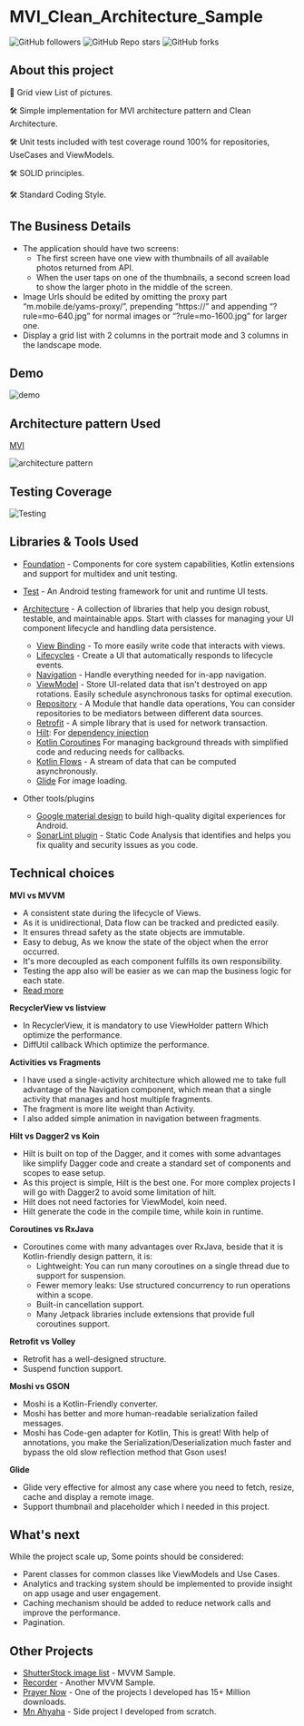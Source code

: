 # MVI_Clean_Architecture_Sample

![GitHub followers][60]     ![GitHub Repo stars][61]     ![GitHub forks][62]

About this project
--------------
🚀 Grid view List of pictures. 

🛠 Simple implementation for MVI architecture pattern and Clean Architecture.

🛠 Unit tests included with test coverage round 100% for repositories, UseCases and ViewModels.

🛠 SOLID principles.

🛠 Standard Coding Style.


The Business Details
--------------
- The application should have two screens:
  * The first screen have one view with thumbnails of all available photos returned from API.
  * When the user taps on one of the thumbnails, a second screen load to show the larger photo in the middle of the screen.
- Image Urls should be edited by omitting the proxy part “m.mobile.de/yams-proxy/”, prepending “https://” 
  and appending “?rule=mo-640.jpg” for normal images or “?rule=mo-1600.jpg” for larger one.
- Display a grid list with 2 columns in the portrait mode and 3 columns in the landscape mode.


Demo
--------------

![demo][0]


Architecture pattern Used
--------------

[MVI][1]

![architecture pattern][2]


Testing Coverage
--------------

![Testing][3]


Libraries & Tools Used
--------------

* [Foundation][4] - Components for core system capabilities, Kotlin extensions and support for
  multidex and unit testing.
* [Test][5] - An Android testing framework for unit and runtime UI tests.
* [Architecture][10] - A collection of libraries that help you design robust, testable, and
  maintainable apps. Start with classes for managing your UI component lifecycle and handling data
  persistence.
    * [View Binding][11] - To more easily write code that interacts with views. 
    * [Lifecycles][12] - Create a UI that automatically responds to lifecycle events.
    * [Navigation][13] - Handle everything needed for in-app navigation.
    * [ViewModel][14] - Store UI-related data that isn't destroyed on app rotations. Easily schedule
      asynchronous tasks for optimal execution.
    * [Repository][15] - A Module that handle data operations, You can consider repositories to be mediators between different data sources.
    * [Retrofit][16] - A simple library that is used for network transaction.
    * [Hilt][17]: For [dependency injection][18]
    * [Kotlin Coroutines][19] For managing background threads with simplified code and reducing needs for callbacks.
    * [Kotlin Flows][20] - A stream of data that can be computed asynchronously.
    * [Glide][21] For image loading.

* Other tools/plugins   
    * [Google material design][30] to build high-quality digital experiences for Android.
    * [SonarLint plugin][31] - Static Code Analysis that identifies and helps you fix quality and security issues as you code.

Technical choices
--------------

**MVI vs MVVM**

- A consistent state during the lifecycle of Views. 
- As it is unidirectional, Data flow can be tracked and predicted easily. 
- It ensures thread safety as the state objects are immutable.
- Easy to debug, As we know the state of the object when the error occurred.
- It's more decoupled as each component fulfills its own responsibility.
- Testing the app also will be easier as we can map the business logic for each state.
- [Read more][40]

**RecyclerView vs listview**

- In RecyclerView, it is mandatory to use ViewHolder pattern Which optimize the performance.
- DiffUtil callback Which optimize the performance.

**Activities vs Fragments**

- I have used a single-activity architecture which allowed me to take full advantage of the Navigation component, which mean that a single activity that manages and host multiple fragments.
- The fragment is more lite weight than Activity.
- I also added simple animation in navigation between fragments.

**Hilt vs Dagger2 vs Koin**

- Hilt is built on top of the Dagger, and it comes with some advantages like simplify Dagger code and create a standard set of components and scopes to ease setup.
- As this project is simple, Hilt is the best one. For more complex projects I will go with Dagger2 to avoid some limitation of hilt.
- Hilt does not need factories for ViewModel, koin need.
- Hilt generate the code in the compile time, while koin in runtime.

**Coroutines vs RxJava**

- Coroutines come with many advantages over RxJava, beside that it is Kotlin-friendly design pattern, it is: 
	* Lightweight: You can run many coroutines on a single thread due to support for suspension.
    * Fewer memory leaks: Use structured concurrency to run operations within a scope.
    * Built-in cancellation support.
    * Many Jetpack libraries include extensions that provide full coroutines support.

**Retrofit vs Volley**

- Retrofit has a well-designed structure.
- Suspend function support.

**Moshi vs GSON**

- Moshi is a Kotlin-Friendly converter. 
- Moshi has better and more human-readable serialization failed messages.
- Moshi has Code-gen adapter for Kotlin, This is great! With help of annotations, you make the Serialization/Deserialization much faster and bypass the old slow reflection method that Gson uses!


**Glide**

- Glide very effective for almost any case where you need to fetch, resize, cache and display a remote image.
- Support thumbnail and placeholder which I needed in this project.


What's next
--------------
While the project scale up, Some points should be considered: 
- Parent classes for common classes like ViewModels and Use Cases.
- Analytics and tracking system should be implemented to provide insight on app usage and user engagement.
- Caching mechanism should be added to reduce network calls and improve the performance.
- Pagination.


Other Projects
--------------

* [ShutterStock image list][50] - MVVM Sample.
* [Recorder][51] - Another MVVM Sample.
* [Prayer Now][52] - One of the projects I developed has 15+ Million downloads.
* [Mn Ahyaha][53] - Side project I developed from scratch.


[0]: https://github.com/islamarr/MVI_Clean_Architecture/blob/master/app/src/main/res/drawable/demo.gif
[1]: https://cycle.js.org/model-view-intent.html
[2]: https://github.com/islamarr/MVI_Clean_Architecture/blob/master/app/src/main/res/drawable/mvi_diagram.png
[3]: https://github.com/islamarr/MVI_Clean_Architecture/blob/master/app/src/main/res/drawable/unit_test_coverage.png
[4]: https://developer.android.com/jetpack/components
[5]: https://developer.android.com/training/testing/

[10]: https://developer.android.com/jetpack/arch/
[11]: https://developer.android.com/topic/libraries/view-binding
[12]: https://developer.android.com/topic/libraries/architecture/lifecycle
[13]: https://developer.android.com/topic/libraries/architecture/navigation/
[14]: https://developer.android.com/topic/libraries/architecture/viewmodel
[15]: https://developer.android.com/topic/architecture/data-layer#create_the_repository
[16]: https://square.github.io/retrofit
[17]: https://developer.android.com/training/dependency-injection/hilt-android
[18]: https://developer.android.com/training/dependency-injection
[19]: https://developer.android.com/kotlin/coroutines
[20]: https://developer.android.com/kotlin/flow
[21]: https://bumptech.github.io/glide/

[30]: https://m3.material.io/
[31]: https://www.sonarlint.org/

[40]: http://hannesdorfmann.com/android/mosby3-mvi-1/

[50]: https://github.com/islamarr/shutterstock_image_list
[51]: https://github.com/islamarr/recorder
[52]: https://play.google.com/store/apps/details?id=com.AppRocks.now.prayer
[53]: https://play.google.com/store/apps/details?id=com.Ihsan.Ahyaha

[60]: https://img.shields.io/github/followers/islamarr?style=social
[61]: https://img.shields.io/github/stars/islamarr/MVI_Clean_Architecture?style=social
[62]: https://img.shields.io/github/forks/islamarr/MVI_Clean_Architecture?style=social